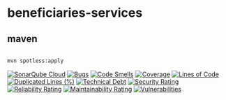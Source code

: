 # beneficiaries-services

## maven

```bash

mvn spotless:apply
```
[![SonarQube Cloud](https://sonarcloud.io/images/project_badges/sonarcloud-light.svg)](https://sonarcloud.io/summary/new_code?id=rock-hu_beneficiaries-services)
[![Bugs](https://sonarcloud.io/api/project_badges/measure?project=rock-hu_beneficiaries-services&metric=bugs)](https://sonarcloud.io/summary/new_code?id=rock-hu_beneficiaries-services)
[![Code Smells](https://sonarcloud.io/api/project_badges/measure?project=rock-hu_beneficiaries-services&metric=code_smells)](https://sonarcloud.io/summary/new_code?id=rock-hu_beneficiaries-services)
[![Coverage](https://sonarcloud.io/api/project_badges/measure?project=rock-hu_beneficiaries-services&metric=coverage)](https://sonarcloud.io/summary/new_code?id=rock-hu_beneficiaries-services)
[![Lines of Code](https://sonarcloud.io/api/project_badges/measure?project=rock-hu_beneficiaries-services&metric=ncloc)](https://sonarcloud.io/summary/new_code?id=rock-hu_beneficiaries-services)
[![Duplicated Lines (%)](https://sonarcloud.io/api/project_badges/measure?project=rock-hu_beneficiaries-services&metric=duplicated_lines_density)](https://sonarcloud.io/summary/new_code?id=rock-hu_beneficiaries-services)
[![Technical Debt](https://sonarcloud.io/api/project_badges/measure?project=rock-hu_beneficiaries-services&metric=sqale_index)](https://sonarcloud.io/summary/new_code?id=rock-hu_beneficiaries-services)
[![Security Rating](https://sonarcloud.io/api/project_badges/measure?project=rock-hu_beneficiaries-services&metric=security_rating)](https://sonarcloud.io/summary/new_code?id=rock-hu_beneficiaries-services)
[![Reliability Rating](https://sonarcloud.io/api/project_badges/measure?project=rock-hu_beneficiaries-services&metric=reliability_rating)](https://sonarcloud.io/summary/new_code?id=rock-hu_beneficiaries-services)
[![Maintainability Rating](https://sonarcloud.io/api/project_badges/measure?project=rock-hu_beneficiaries-services&metric=sqale_rating)](https://sonarcloud.io/summary/new_code?id=rock-hu_beneficiaries-services)
[![Vulnerabilities](https://sonarcloud.io/api/project_badges/measure?project=rock-hu_beneficiaries-services&metric=vulnerabilities)](https://sonarcloud.io/summary/new_code?id=rock-hu_beneficiaries-services)
